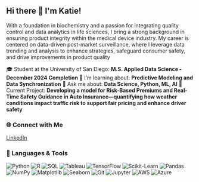 ## Hi there 👋 I'm Katie! 


With a foundation in biochemistry and a passion for integrating quality control and data analytics in life sciences, I bring a strong background in ensuring product integrity within the medical device industry. My career is centered on data-driven post-market surveillance, where I leverage data trending and analysis to enhance strategies, safeguard consumer safety, and drive improvements in product quality


🎓 Student at the University of San Diego: **M.S. Applied Data Science - December 2024 Completion**
🌱 I’m learning about: **Predictive Modeling and Data Synchronization**
💬 Ask me about: **Data Science, Python, ML, AI**
🔭 Current Project: **Developing a model for Risk-Based Premiums and Real-Time Safety Guidance in Auto Insurance—quantifying how weather conditions impact traffic risk to support fair pricing and enhance driver safety**


### 🌐 Connect with Me
[LinkedIn](https://linkedin.com/in/katiemears/)

### 🔧 Languages & Tools
![Python](https://img.shields.io/badge/-Python-blue)
![R](https://img.shields.io/badge/-R-green)
![SQL](https://img.shields.io/badge/-SQL-orange)
![Tableau](https://img.shields.io/badge/-Tableau-blueviolet)
![TensorFlow](https://img.shields.io/badge/-TensorFlow-orange)
![Scikit-Learn](https://img.shields.io/badge/-Scikit--Learn-lightgrey)
![Pandas](https://img.shields.io/badge/-Pandas-blue)
![NumPy](https://img.shields.io/badge/-NumPy-lightblue)
![Matplotlib](https://img.shields.io/badge/-Matplotlib-darkgreen)
![Seaborn](https://img.shields.io/badge/-Seaborn-teal)
![Git](https://img.shields.io/badge/-Git-red)
![Jupyter](https://img.shields.io/badge/-Jupyter-F37626)
![AWS](https://img.shields.io/badge/-AWS-yellowgreen)
![Azure](https://img.shields.io/badge/-Azure-blue)
